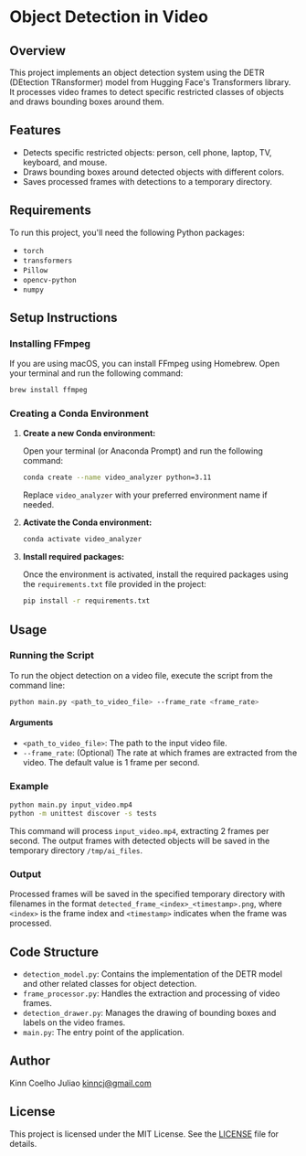 # Object Detection in Video

## Overview

This project implements an object detection system using the DETR (DEtection TRansformer) model from Hugging Face's Transformers library. It processes video frames to detect specific restricted classes of objects and draws bounding boxes around them.

## Features

- Detects specific restricted objects: person, cell phone, laptop, TV, keyboard, and mouse.
- Draws bounding boxes around detected objects with different colors.
- Saves processed frames with detections to a temporary directory.

## Requirements

To run this project, you'll need the following Python packages:

- `torch`
- `transformers`
- `Pillow`
- `opencv-python`
- `numpy`

## Setup Instructions

### Installing FFmpeg

If you are using macOS, you can install FFmpeg using Homebrew. Open your terminal and run the following command:

```bash
brew install ffmpeg
```

### Creating a Conda Environment

1. **Create a new Conda environment:**

   Open your terminal (or Anaconda Prompt) and run the following command:

   ```bash
   conda create --name video_analyzer python=3.11
   ```

   Replace `video_analyzer` with your preferred environment name if needed.

2. **Activate the Conda environment:**

   ```bash
   conda activate video_analyzer
   ```

3. **Install required packages:**

   Once the environment is activated, install the required packages using the `requirements.txt` file provided in the project:

   ```bash
   pip install -r requirements.txt
   ```

## Usage

### Running the Script

To run the object detection on a video file, execute the script from the command line:

```bash
python main.py <path_to_video_file> --frame_rate <frame_rate>
```

#### Arguments

- `<path_to_video_file>`: The path to the input video file.
- `--frame_rate`: (Optional) The rate at which frames are extracted from the video. The default value is 1 frame per second.

### Example

```bash
python main.py input_video.mp4
python -m unittest discover -s tests
```

This command will process `input_video.mp4`, extracting 2 frames per second. The output frames with detected objects will be saved in the temporary directory `/tmp/ai_files`.

### Output

Processed frames will be saved in the specified temporary directory with filenames in the format `detected_frame_<index>_<timestamp>.png`, where `<index>` is the frame index and `<timestamp>` indicates when the frame was processed.

## Code Structure

- `detection_model.py`: Contains the implementation of the DETR model and other related classes for object detection.
- `frame_processor.py`: Handles the extraction and processing of video frames.
- `detection_drawer.py`: Manages the drawing of bounding boxes and labels on the video frames.
- `main.py`: The entry point of the application.

## Author

Kinn Coelho Juliao <kinncj@gmail.com>

## License

This project is licensed under the MIT License. See the [LICENSE](LICENSE) file for details.
```

